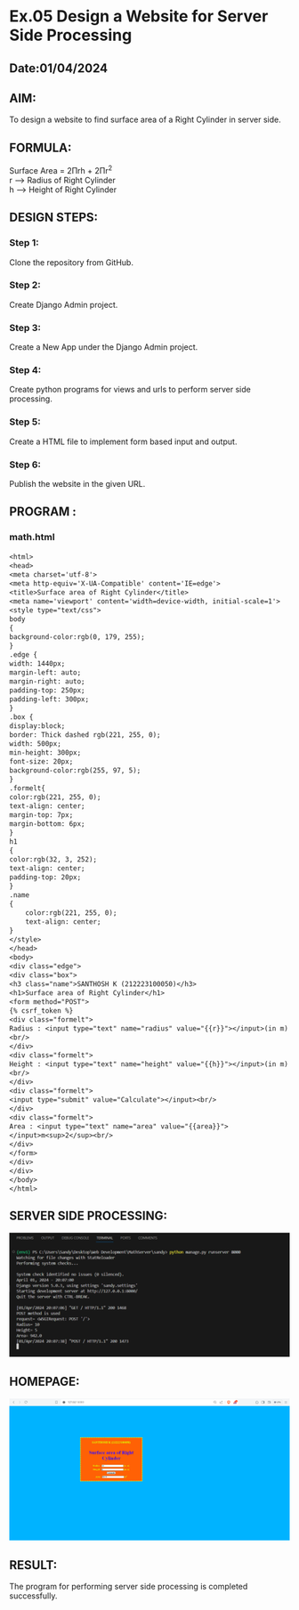 # Ex.05 Design a Website for Server Side Processing
## Date:01/04/2024

## AIM:
To design a website to find surface area of a Right Cylinder in server side.

## FORMULA:
Surface Area = 2Πrh + 2Πr<sup>2</sup>
<br>r --> Radius of Right Cylinder
<br>h --> Height of Right Cylinder

## DESIGN STEPS:

### Step 1:
Clone the repository from GitHub.

### Step 2:
Create Django Admin project.

### Step 3:
Create a New App under the Django Admin project.

### Step 4:
Create python programs for views and urls to perform server side processing.

### Step 5:
Create a HTML file to implement form based input and output.

### Step 6:
Publish the website in the given URL.

## PROGRAM :
### math.html
```
<html>
<head>
<meta charset='utf-8'>
<meta http-equiv='X-UA-Compatible' content='IE=edge'>
<title>Surface area of Right Cylinder</title>
<meta name='viewport' content='width=device-width, initial-scale=1'>
<style type="text/css">
body 
{
background-color:rgb(0, 179, 255);
}
.edge {
width: 1440px;
margin-left: auto;
margin-right: auto;
padding-top: 250px;
padding-left: 300px;
}
.box {
display:block;
border: Thick dashed rgb(221, 255, 0);
width: 500px;
min-height: 300px;
font-size: 20px;
background-color:rgb(255, 97, 5);
}
.formelt{
color:rgb(221, 255, 0);
text-align: center;
margin-top: 7px;
margin-bottom: 6px;
}
h1
{
color:rgb(32, 3, 252);
text-align: center;
padding-top: 20px;
}
.name
{
    color:rgb(221, 255, 0);
    text-align: center;
}
</style>
</head>
<body>
<div class="edge">
<div class="box">
<h3 class="name">SANTHOSH K (212223100050)</h3>
<h1>Surface area of Right Cylinder</h1>
<form method="POST">
{% csrf_token %}
<div class="formelt">
Radius : <input type="text" name="radius" value="{{r}}"></input>(in m)<br/>
</div>
<div class="formelt">
Height : <input type="text" name="height" value="{{h}}"></input>(in m)<br/>
</div>
<div class="formelt">
<input type="submit" value="Calculate"></input><br/>
</div>
<div class="formelt">
Area : <input type="text" name="area" value="{{area}}"></input>m<sup>2</sup><br/>
</div>
</form>
</div>
</div>
</body>
</html>
```

## SERVER SIDE PROCESSING:
![output](./Server.png)

## HOMEPAGE:
![output](./Homepage.png)

## RESULT:
The program for performing server side processing is completed successfully.
